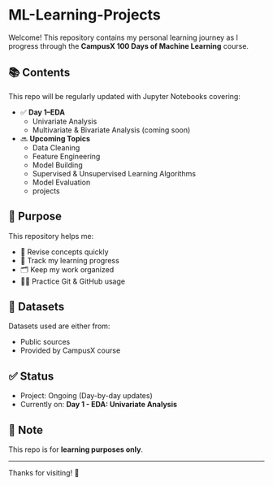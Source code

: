 # ML-Learning-Projects

Welcome! This repository contains my personal learning journey as I progress through the **CampusX 100 Days of Machine Learning** course.

## 📚 Contents

This repo will be regularly updated with Jupyter Notebooks covering:

- ✅ **Day 1–EDA**
  - Univariate Analysis
  - Multivariate & Bivariate Analysis (coming soon)
- 🔜 **Upcoming Topics**
  - Data Cleaning
  - Feature Engineering
  - Model Building
  - Supervised & Unsupervised Learning Algorithms
  - Model Evaluation
  - projects


## 🚀 Purpose

This repository helps me:

- 📖 Revise concepts quickly
- 🧠 Track my learning progress
- 🗂️ Keep my work organized
- 👨‍💻 Practice Git & GitHub usage

## 💾 Datasets

Datasets used are either from:
- Public sources
- Provided by CampusX course

## ✅ Status

- Project: Ongoing (Day-by-day updates)
- Currently on: **Day 1 - EDA: Univariate Analysis**

## 📌 Note

This repo is for **learning purposes only**.

---

Thanks for visiting! 🌱
